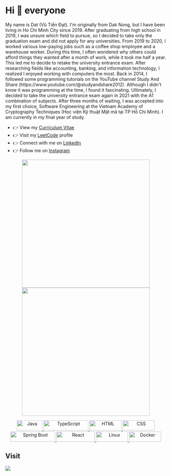 # Hi 👋 everyone
<p>My name is Dat (Vũ Tiến Đạt). I'm originally from Dak Nong, but I have been living in Ho Chi Minh City since 2019.
After graduating from high school in 2019, I was unsure which field to pursue, so I decided to take only the graduation exam and did not apply for any universities.
From 2019 to 2020, I worked various low-paying jobs such as a coffee shop employee and a warehouse worker. During this time, I often wondered why others could afford things they wanted after a month of work, while it took me half a year. This led me to decide to retake the university entrance exam.
After researching fields like accounting, banking, and information technology, I realized I enjoyed working with computers the most. Back in 2014, I followed some programming tutorials on the YouTube channel Study And Share (https://www.youtube.com/@studyandshare2012). Although I didn't know it was programming at the time, I found it fascinating.
Ultimately, I decided to take the university entrance exam again in 2021 with the A1 combination of subjects. After three months of waiting, I was accepted into my first choice, Software Engineering at the Vietnam Academy of Cryptography Techniques (Học viện Kỹ thuật Mật mã tại TP Hồ Chí Minh). I am currently in my final year of study.</p>


<!-- - 🌐 Visit my [Portfolio website](https://vutiendat3601.github.io/) for more information and to get in touch. -->
<ul>
<!--   <li>👉 My application <a href="https://beatbuddy.io.vn">Beat Buddy</a>, an online streaming music application</li> -->
  <li>👉 View my <a href="https://bit.ly/vutiendat3601-cv">Curriculum Vitae</a></li>
  <li>👉 Visit my <a href="https://leetcode.com/vutiendat3601">LeetCode</a> profile</li>
  <li>👉 Connect with me on <a href="https://www.linkedin.com/in/dat-vu-526a8a1a5">LinkedIn</a></li>
  <li>👉 Follow me on <a href="https://www.instagram.com/vutiendat3601">Instagram</a></li>
</ul>

<p align="center">
  <img src="https://github-readme-stats.vercel.app/api?username=vutiendat3601&show_icons=true&theme=bear" width="400">
  <img src="https://github-readme-streak-stats.herokuapp.com?user=vutiendat3601&theme=dark&hide_border=true" width="400">
</p>

<p align="center">
  <a href="https://openjdk.org/" target="_blank">
    <img src="https://img.shields.io/badge/Java-ED8B00?logo=openjdk&logoColor=white" alt="Java" width="80" height="32">
  </a>
  <a href="https://www.typescriptlang.org/" target="_blank">
    <img src="https://shields.io/badge/TypeScript-3178C6?logo=TypeScript&logoColor=FFF" alt="TypeScript" width="140" height="32">
  </a>
  <a href="https://developer.mozilla.org/en-US/docs/Web/HTML" target="_blank">
    <img src="https://img.shields.io/badge/HTML-%23E34F26.svg?logo=html5&logoColor=white" alt="HTML" width="100" height="32">
  </a>
  <a href="https://developer.mozilla.org/en-US/docs/Web/CSS" target="_blank">
    <img src="https://img.shields.io/badge/CSS-%231572B6.svg?logo=css3&logoColor=white" alt="CSS" width="100" height="32">
  </a>
  <a href="https://spring.io/projects/spring-boot" target="_blank">
    <img src="https://img.shields.io/badge/SpringBoot-6DB33F?logo=Spring&logoColor=white" alt="Spring Boot" width="140" height="32">
  </a>
  <a href="https://react.dev/" target="_blank">
    <img src="https://shields.io/badge/react-black?logo=react&color=23272F" alt="React" width="120" height="32">
  </a>
  <a href="https://www.docker.com/" target="_blank">
    <img src="https://img.shields.io/badge/Linux-FCC624?logo=linux&color=9f9f9f&logoColor=black" alt="Linux" width="100" height="32">
  </a>
  <a href="https://www.docker.com/" target="_blank">
    <img src="https://img.shields.io/badge/Docker-%232496ED.svg?logo=docker&logoColor=white" alt="Docker" width="100" height="32">
  </a>
</p>

<h2>Visit</h3>
<img src="https://profile-counter.glitch.me/vutiendat3601/count.svg"/>
